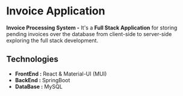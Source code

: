 # Invoice Application

**Invoice Processing System -** It's a **Full Stack Application** for storing pending invoices over the database from client-side to server-side exploring the full stack development. 

## Technologies

- **FrontEnd :** React & Material-UI (MUI)
- **BackEnd  :** SpringBoot
- **DataBase :** MySQL
